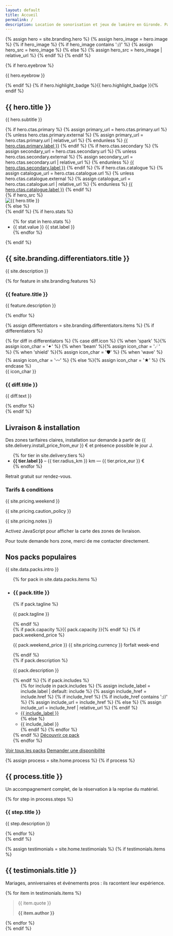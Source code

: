 ```yaml
---
layout: default
title: Accueil
permalink: /
description: Location de sonorisation et jeux de lumière en Gironde. Packs prêts à l’emploi, livraison par zones et installation sur demande.
---
```


{% assign hero = site.branding.hero %}
{% assign hero_image = hero.image %}
{% if hero_image %}
  {% if hero_image contains '://' %}
    {% assign hero_src = hero_image %}
  {% else %}
    {% assign hero_src = hero_image | relative_url %}
  {% endif %}
{% endif %}

<section class="hero">
  <div class="container hero-inner">
    <div class="hero-copy">
      {% if hero.eyebrow %}<p class="eyebrow">{{ hero.eyebrow }}</p>{% endif %}
      {% if hero.highlight_badge %}<span class="badge badge--glow">{{ hero.highlight_badge }}</span>{% endif %}
      <h1>{{ hero.title }}</h1>
      <p>{{ hero.subtitle }}</p>
      <div class="hero-actions">
        {% if hero.ctas.primary %}
          {% assign primary_url = hero.ctas.primary.url %}
          {% unless hero.ctas.primary.external %}
            {% assign primary_url = hero.ctas.primary.url | relative_url %}
          {% endunless %}
          <a class="button button--primary" href="{{ primary_url }}" {% if hero.ctas.primary.external %}target="_blank" rel="noopener"{% endif %}>{{ hero.ctas.primary.label }}</a>
        {% endif %}
        {% if hero.ctas.secondary %}
          {% assign secondary_url = hero.ctas.secondary.url %}
          {% unless hero.ctas.secondary.external %}
            {% assign secondary_url = hero.ctas.secondary.url | relative_url %}
          {% endunless %}
          <a class="button button--ghost" href="{{ secondary_url }}" {% if hero.ctas.secondary.external %}target="_blank" rel="noopener"{% endif %}>{{ hero.ctas.secondary.label }}</a>
        {% endif %}
        {% if hero.ctas.catalogue %}
          {% assign catalogue_url = hero.ctas.catalogue.url %}
          {% unless hero.ctas.catalogue.external %}
            {% assign catalogue_url = hero.ctas.catalogue.url | relative_url %}
          {% endunless %}
          <a class="button button--outline" href="{{ catalogue_url }}" {% if hero.ctas.catalogue.external %}target="_blank" rel="noopener"{% endif %}>{{ hero.ctas.catalogue.label }}</a>
        {% endif %}
      </div>
    </div>
    <div class="hero-visual">
      <div class="hero-visual__frame">
        {% if hero_src %}
        <div class="hero-visual__image">
          <img src="{{ hero_src }}" alt="{{ hero.title }}">
        </div>
        {% else %}
        <div class="hero-visual__image hero-visual__image--placeholder" aria-hidden="true"></div>
        {% endif %}
        {% if hero.stats %}
        <ul class="stat-group">
          {% for stat in hero.stats %}
          <li>
            <span class="stat-value">{{ stat.value }}</span>
            <span class="stat-label">{{ stat.label }}</span>
          </li>
          {% endfor %}
        </ul>
        {% endif %}
      </div>
    </div>
  </div>
</section>

<section class="section">
  <div class="container">
    <div class="section-header">
      <h2>{{ site.branding.differentiators.title }}</h2>
      <p class="muted">{{ site.description }}</p>
    </div>
    <div class="feature-grid">
      {% for feature in site.branding.features %}
      <article class="feature-card">
        <h3>{{ feature.title }}</h3>
        <p>{{ feature.description }}</p>
      </article>
      {% endfor %}
    </div>
  </div>
</section>

{% assign differentiators = site.branding.differentiators.items %}
{% if differentiators %}
<section class="section">
  <div class="container differentiators">
    {% for diff in differentiators %}
    {% case diff.icon %}
      {% when 'spark' %}{% assign icon_char = '✦' %}
      {% when 'beam' %}{% assign icon_char = '☄︎' %}
      {% when 'shield' %}{% assign icon_char = '🛡︎' %}
      {% when 'wave' %}{% assign icon_char = '〰︎' %}
      {% else %}{% assign icon_char = '★' %}
    {% endcase %}
    <article class="diff-card">
      <span class="diff-icon" aria-hidden="true">{{ icon_char }}</span>
      <h3>{{ diff.title }}</h3>
      <p class="muted">{{ diff.text }}</p>
    </article>
    {% endfor %}
  </div>
</section>
{% endif %}

<section class="section">
  <div class="container split-grid">
    <div>
      <div class="section-header">
        <h2>Livraison & installation</h2>
        <p class="muted">Des zones tarifaires claires, installation sur demande à partir de {{ site.delivery.install_price_from_eur }} € et présence possible le jour J.</p>
      </div>
      <div class="note">
        <ul>
          {% for tier in site.delivery.tiers %}
          <li><strong>{{ tier.label }}</strong> – {{ tier.radius_km }} km — {{ tier.price_eur }} €</li>
          {% endfor %}
        </ul>
        <p class="muted">Retrait gratuit sur rendez-vous.</p>
      </div>
      <div class="section-block">
        <div class="note">
          <h3>Tarifs & conditions</h3>
          <p>{{ site.pricing.weekend }}</p>
          <p>{{ site.pricing.caution_policy }}</p>
          <p>{{ site.pricing.notes }}</p>
        </div>
      </div>
    </div>
    <div>
      <div class="map-shell">
        <div class="map js-delivery-map" data-map-id="home"
             data-center-lat="{{ site.delivery.center_lat }}"
             data-center-lng="{{ site.delivery.center_lng }}"
             data-tiers='{{ site.delivery.tiers | jsonify }}'
             data-city="{{ site.delivery.base_city }}">
          <noscript>Activez JavaScript pour afficher la carte des zones de livraison.</noscript>
        </div>
        <p class="muted map-caption">Pour toute demande hors zone, merci de me contacter directement.</p>
      </div>
    </div>
  </div>
</section>

<section class="section">
  <div class="container">
    <div class="section-header">
      <h2>Nos packs populaires</h2>
      <p class="muted">{{ site.data.packs.intro }}</p>
    </div>
    <ul class="cards pack-grid">
      {% for pack in site.data.packs.items %}
      <li class="card pack-card">
        <div class="pack-card__header">
          <div>
            <h3>{{ pack.title }}</h3>
            {% if pack.tagline %}<p class="muted">{{ pack.tagline }}</p>{% endif %}
          </div>
          <div class="pack-card__meta">
            {% if pack.capacity %}<span class="list-pill">{{ pack.capacity }}</span>{% endif %}
            {% if pack.weekend_price %}
            <p class="price">{{ pack.weekend_price }} {{ site.pricing.currency }} <span class="muted">forfait week-end</span></p>
            {% endif %}
          </div>
        </div>
        {% if pack.description %}<p class="muted">{{ pack.description }}</p>{% endif %}
        {% if pack.includes %}
        <ul class="pack-card__includes">
          {% for include in pack.includes %}
            {% assign include_label = include.label | default: include %}
            {% assign include_href = include.href %}
            {% if include_href %}
              {% if include_href contains '://' %}
                {% assign include_url = include_href %}
              {% else %}
                {% assign include_url = include_href | relative_url %}
              {% endif %}
              <li><a href="{{ include_url }}">{{ include_label }}</a></li>
            {% else %}
              <li>{{ include_label }}</li>
            {% endif %}
          {% endfor %}
        </ul>
        {% endif %}
        <a class="button button--ghost" href="{{ '/packs/' | relative_url }}">Découvrir ce pack</a>
      </li>
      {% endfor %}
    </ul>
    <div class="section-actions">
      <a class="button button--ghost" href="{{ '/packs/' | relative_url }}">Voir tous les packs</a>
      <a class="button button--primary" href="{{ site.forms.booking_google_form_url }}" target="_blank" rel="noopener">Demander une disponibilité</a>
    </div>
  </div>
</section>

{% assign process = site.home.process %}
{% if process %}
<section class="section">
  <div class="container">
    <div class="section-header">
      <h2>{{ process.title }}</h2>
      <p class="muted">Un accompagnement complet, de la réservation à la reprise du matériel.</p>
    </div>
    <div class="process-steps">
      {% for step in process.steps %}
      <article class="process-step">
        <h3>{{ step.title }}</h3>
        <p class="muted">{{ step.description }}</p>
      </article>
      {% endfor %}
    </div>
  </div>
</section>
{% endif %}

{% assign testimonials = site.home.testimonials %}
{% if testimonials.items %}
<section class="section">
  <div class="container">
    <div class="section-header">
      <h2>{{ testimonials.title }}</h2>
      <p class="muted">Mariages, anniversaires et événements pros : ils racontent leur expérience.</p>
    </div>
    <div class="testimonials">
      {% for item in testimonials.items %}
      <blockquote class="testimonial">
        <p>{{ item.quote }}</p>
        <strong>{{ item.author }}</strong>
      </blockquote>
      {% endfor %}
    </div>
  </div>
</section>
{% endif %}
